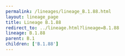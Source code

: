 ```yaml
---
permalink: /lineages/lineage_B.1.88.html
layout: lineage_page
title: Lineage B.1.88
redirect_to: ../lineage.html?lineage=B.1.88
lineage: B.1.88
parent: B.1
children: ['B.1.88']
---
```

